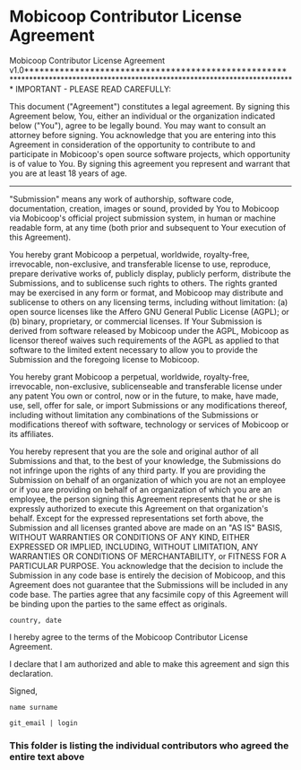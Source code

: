 # Mobicoop Contributor License Agreement

Mobicoop Contributor License Agreement v1.0*****************************************************************************************************************************
IMPORTANT - PLEASE READ CAREFULLY:

This document ("Agreement") constitutes a legal agreement. By signing this Agreement below, You, either an individual or the organization indicated below ("You"), agree to be legally bound. You may want to consult an attorney before signing. You acknowledge that you are entering into this Agreement in consideration of the opportunity to contribute to and participate in Mobicoop's open source software projects, which opportunity is of value to You. By signing this agreement you represent and warrant that you are at least 18 years of age.

*****************************************************************************************************************************

"Submission" means any work of authorship, software code, documentation, creation, images or sound, provided by You to Mobicoop via Mobicoop's official project submission system, in human or machine readable form, at any time (both prior and subsequent to Your execution of this Agreement).

You hereby grant Mobicoop a perpetual, worldwide, royalty-free, irrevocable, non-exclusive, and transferable license to use, reproduce, prepare derivative works of, publicly display, publicly perform, distribute the Submissions, and to sublicense such rights to others. The rights granted may be exercised in any form or format, and Mobicoop may distribute and sublicense to others on any licensing terms, including without limitation: (a) open source licenses like the Affero GNU General Public License (AGPL); or (b) binary, proprietary, or commercial licenses. If Your Submission is derived from software released by Mobicoop under the AGPL, Mobicoop as licensor thereof waives such requirements of the AGPL as applied to that software to the limited extent necessary to allow you to provide the Submission and the foregoing license to Mobicoop.

You hereby grant Mobicoop a perpetual, worldwide, royalty-free, irrevocable, non-exclusive, sublicenseable and transferable license under any patent You own or control, now or in the future, to make, have made, use, sell, offer for sale, or import Submissions or any modifications thereof, including without limitation any combinations of the Submissions or modifications thereof with software, technology or services of Mobicoop or its affiliates.

You hereby represent that you are the sole and original author of all Submissions and that, to the best of your knowledge, the Submissions do not infringe upon the rights of any third party. If you are providing the Submission on behalf of an organization of which you are not an employee or if you are providing on behalf of an organization of which you are an employee, the person signing this Agreement represents that he or she is expressly authorized to execute this Agreement on that organization's behalf. Except for the expressed representations set forth above, the Submission and all licenses granted above are made on an "AS IS" BASIS, WITHOUT WARRANTIES OR CONDITIONS OF ANY KIND, EITHER EXPRESSED OR IMPLIED, INCLUDING, WITHOUT LIMITATION, ANY WARRANTIES OR CONDITIONS OF MERCHANTABILITY, or FITNESS FOR A PARTICULAR PURPOSE. You acknowledge that the decision to include the Submission in any code base is entirely the decision of Mobicoop, and this Agreement does not guarantee that the Submissions will be included in any code base. The parties agree that any facsimile copy of this Agreement will be binding upon the parties to the same effect as originals. 

`country, date`

I hereby agree to the terms of the Mobicoop Contributor License
Agreement.

I declare that I am authorized and able to make this agreement and sign this
declaration.

Signed,

`name surname`

`git_email | login`


### **This folder is listing the individual contributors who agreed the entire text above**
